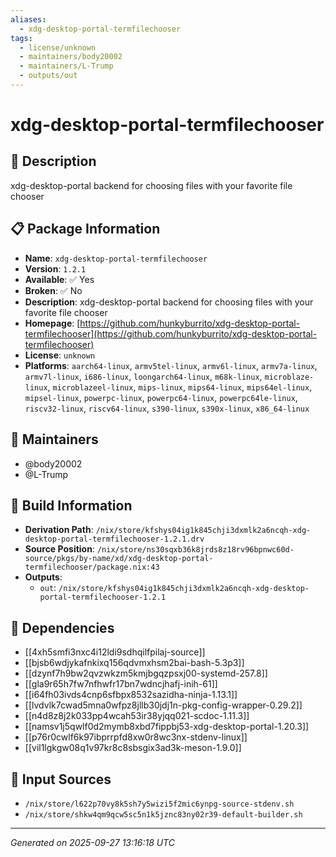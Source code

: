 ```yaml
---
aliases:
  - xdg-desktop-portal-termfilechooser
tags:
  - license/unknown
  - maintainers/body20002
  - maintainers/L-Trump
  - outputs/out
---
```


# xdg-desktop-portal-termfilechooser

## 📝 Description

xdg-desktop-portal backend for choosing files with your favorite file chooser

## 📋 Package Information

- **Name**: `xdg-desktop-portal-termfilechooser`
- **Version**: `1.2.1`
- **Available**: ✅ Yes
- **Broken**: ✅ No
- **Description**: xdg-desktop-portal backend for choosing files with your favorite file chooser
- **Homepage**: [https://github.com/hunkyburrito/xdg-desktop-portal-termfilechooser](https://github.com/hunkyburrito/xdg-desktop-portal-termfilechooser)
- **License**: `unknown`
- **Platforms**: `aarch64-linux`, `armv5tel-linux`, `armv6l-linux`, `armv7a-linux`, `armv7l-linux`, `i686-linux`, `loongarch64-linux`, `m68k-linux`, `microblaze-linux`, `microblazeel-linux`, `mips-linux`, `mips64-linux`, `mips64el-linux`, `mipsel-linux`, `powerpc-linux`, `powerpc64-linux`, `powerpc64le-linux`, `riscv32-linux`, `riscv64-linux`, `s390-linux`, `s390x-linux`, `x86_64-linux`
## 👥 Maintainers

- @body20002
- @L-Trump


## 🔧 Build Information

- **Derivation Path**: `/nix/store/kfshys04ig1k845chji3dxmlk2a6ncqh-xdg-desktop-portal-termfilechooser-1.2.1.drv`
- **Source Position**: `/nix/store/ns30sqxb36k8jrds8z18rv96bpnwc60d-source/pkgs/by-name/xd/xdg-desktop-portal-termfilechooser/package.nix:43`
- **Outputs**:
  - `out`:  `/nix/store/kfshys04ig1k845chji3dxmlk2a6ncqh-xdg-desktop-portal-termfilechooser-1.2.1`

## 🔗 Dependencies

- [[4xh5smfi3nxc4i12ldi9sdhqilfpilaj-source]]
- [[bjsb6wdjykafnkixq156qdvmxhsm2bai-bash-5.3p3]]
- [[dzynf7h9bw2qvzwkzm5kmjbgqzpsxj00-systemd-257.8]]
- [[gla9r65h7fw7nfhwfr17bn7wdncjhafj-inih-61]]
- [[i64fh03ivds4cnp6sfbpx8532sazidha-ninja-1.13.1]]
- [[lvdvlk7cwad5mna0wfpz8jllb30jdj1n-pkg-config-wrapper-0.29.2]]
- [[n4d8z8j2k033pp4wcah53ir38yjqq021-scdoc-1.11.3]]
- [[namsv1j5qwlf0d2mymb8xbd7fippbj53-xdg-desktop-portal-1.20.3]]
- [[p76r0cwlf6k97ibprrpfd8xw0r8wc3nx-stdenv-linux]]
- [[vil1lgkgw08q1v97kr8c8sbsgix3ad3k-meson-1.9.0]]

## 📁 Input Sources

- `/nix/store/l622p70vy8k5sh7y5wizi5f2mic6ynpg-source-stdenv.sh`
- `/nix/store/shkw4qm9qcw5sc5n1k5jznc83ny02r39-default-builder.sh`

---
*Generated on 2025-09-27 13:16:18 UTC*
